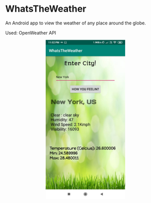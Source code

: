 # WhatsTheWeather
An Android app to view the weather of any place around the globe.

Used: OpenWeather API

<p align = "center">

<img src="https://github.com/Ahelii16/WhatsTheWeather/blob/master/app/src/main/res/drawable/WhatsApp%20Image%202019-06-05%20at%2011.02.28%20PM.jpeg" width="250"/>

</p>
